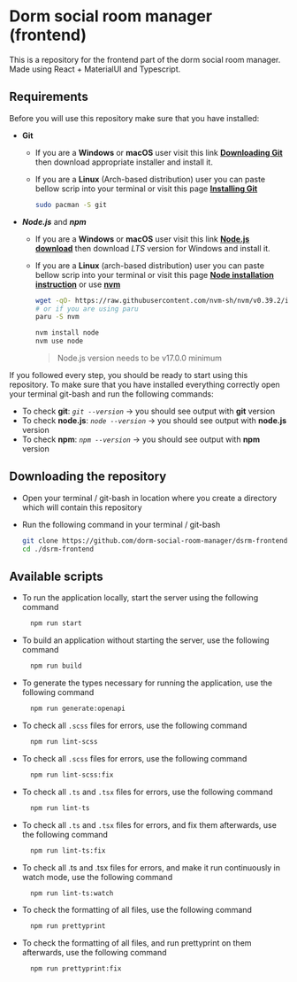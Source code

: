 # Dorm social room manager (frontend)

This is a repository for the frontend part of the dorm social room manager. Made using React + MaterialUI and Typescript.

## Requirements

Before you will use this repository make sure that you have installed:

- **Git**

  - If you are a **Windows** or **macOS** user visit this link **[Downloading Git](https://git-scm.com/download)** then download appropriate installer
    and install it.
  - If you are a **Linux** (Arch-based distribution) user you can paste bellow scrip into your terminal or visit this page
    **[Installing Git](https://git-scm.com/download/linux)**

    ```bash
    sudo pacman -S git
    ```

- **_Node.js_** and **_npm_**

  - If you are a **Windows** or **macOS** user visit this link **[Node.js download](https://nodejs.org/en/download/)** then download _LTS_ version for
    Windows and install it.
  - If you are a **Linux** (arch-based distribution) user you can paste bellow scrip into your terminal or visit this page
    **[Node installation instruction](https://nodejs.org/en/download/package-manager/#debian-and-ubuntu-based-linux-distributions)** or use
    **[nvm](https://github.com/nvm-sh/nvm#install--update-script)**

    ```bash
    wget -qO- https://raw.githubusercontent.com/nvm-sh/nvm/v0.39.2/install.sh | bash
    # or if you are using paru
    paru -S nvm

    nvm install node
    nvm use node
    ```

    > Node.js version needs to be v17.0.0 minimum

If you followed every step, you should be ready to start using this repository. To make sure that you have installed everything correctly open your
terminal git-bash and run the following commands:

- To check **git**: _`git --version`_ → you should see output with **git** version
- To check **node.js**: _`node --version`_ → you should see output with **node.js** version
- To check **npm**: _`npm --version`_ → you should see output with **npm** version

## Downloading the repository

- Open your terminal / git-bash in location where you create a directory which will contain this repository

- Run the following command in your terminal / git-bash

  ```bash
  git clone https://github.com/dorm-social-room-manager/dsrm-frontend.git
  cd ./dsrm-frontend
  ```

## Available scripts

- To run the application locally, start the server using the following command

  ```bash
    npm run start
  ```

- To build an application without starting the server, use the following command

  ```bash
    npm run build
  ```

- To generate the types necessary for running the application, use the following command

  ```bash
    npm run generate:openapi
  ```

- To check all `.scss` files for errors, use the following command

  ```bash
    npm run lint-scss
  ```

- To check all `.scss` files for errors, use the following command

  ```bash
    npm run lint-scss:fix
  ```

- To check all `.ts` and `.tsx` files for errors, use the following command

  ```bash
    npm run lint-ts
  ```

- To check all `.ts` and `.tsx` files for errors, and fix them afterwards, use the following command

  ```bash
    npm run lint-ts:fix
  ```

- To check all .ts and .tsx files for errors, and make it run continuously in watch mode, use the following command

  ```bash
    npm run lint-ts:watch
  ```

- To check the formatting of all files, use the following command

  ```bash
    npm run prettyprint
  ```

- To check the formatting of all files, and run prettyprint on them afterwards, use the following command

  ```bash
    npm run prettyprint:fix
  ```
